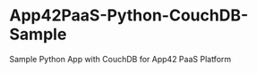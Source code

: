 App42PaaS-Python-CouchDB-Sample
===============================

Sample Python App with CouchDB for App42 PaaS Platform
